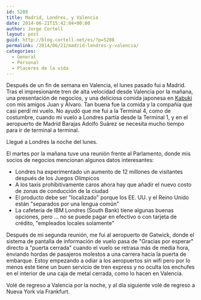 ```yaml
---
id: 5208
title: Madrid, Londres, y Valencia
date: 2014-06-21T15:42:04+00:00
author: Jorge Cortell
layout: post
guid: http://blog.cortell.net/es/?p=5208
permalink: /2014/06/21/madrid-londres-y-valencia/
categories:
  - General
  - Personal
  - Placeres de la vida
---
```

Después de un fin de semana en Valencia, el lunes pasado fui a Madrid. Tras el impresionante tren de alta velocidad desde Valencia por la mañana, una presentación de negocios, y una deliciosa comida japonesa en <a title="http://www.restaurantekabuki.com/" href="http://www.restaurantekabuki.com/" target="_blank">Kabuki</a> con mis amigos Juan y Álvaro. Tan buena fue la comida y la compañía que casi perdí mi vuelo. No ayudó que me fui a la Terminal 4, como de costumbre, cuando mi vuelo a Londres partía desde la Terminal 1, y en el aeropuerto de Madrid Barajas Adolfo Suárez se necesita mucho tiempo para ir de terminal a terminal.

Llegué a Londres la noche del lunes.

El martes por la mañana tuve una reunión frente al Parlamento, donde mis socios de negocios mencionan algunos datos interesantes:

  * Londres ha experimentado un aumento de 12 millones de visitantes después de los Juegos Olímpicos
  * A los taxis prohibitivamente caros ahora hay que añadir el nuevo costo de zonas de conducción de la ciudad
  * El producto debe ser "localizado" porque los EE. UU. y el Reino Unido están "separados por una lengua común"
  * La cafetería de IBM Londres (South Bank) tiene algunas buenas opciones, pero ... no se puede pagar en efectivo o con tarjeta de crédito, "empleados locales solamente"

Después de mi segunda reunión, me fui al aeropuerto de Gatwick, donde el sistema de pantalla de información de vuelo pasa de "Gracias por esperar" directo a "puerta cerrada" cuando el vuelo se retrasa más de media hora, enviando hordas de pasajeros molestos a una carrera hacia la puerta de embarque. Estoy empezando a odiar a los aeropuertos sin wifi pero por lo menos este tiene un buen servicio de tren express y no oculta los enchufes en el interior de una caja de metal cerrada, como lo hacen en Valencia.

Volé de regreso a Valencia por la noche, y al día siguiente volé de regreso a Nueva York vía Frankfurt.